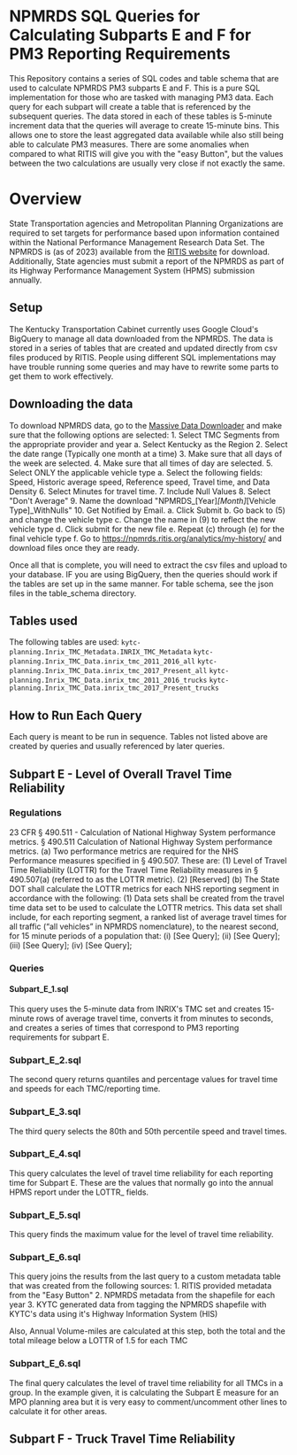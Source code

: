 # NPMRDS SQL Queries for Calculating Subparts E and F for PM3 Reporting Requirements

This Repository contains a series of SQL codes and table schema that are used to calculate NPMRDS PM3 subparts E and F. This is a pure SQL implementation for those who are tasked with managing PM3 data.  Each query for each subpart will create a table that is referenced by the subsequent queries.  The data stored in each of these tables is 5-minute increment data that the queries will average to create 15-minute bins.  This allows one to store the least aggregated data available while also still being able to calculate PM3 measures.  There are some anomalies when compared to what RITIS will give you with the "easy Button", but the values between the two calculations are usually very close if not exactly the same. 


# Overview 
State Transportation agencies and Metropolitan Planning Organizations are required to set targets for performance based upon information contained within the National Performance Management Research Data Set.  The NPMRDS is (as of 2023) available from the [RITIS website](https://npmrds.ritis.org/) for download.  Additionally, State agencies must submit a report of the NPMRDS as part of its Highway Performance Management System (HPMS) submission annually.  

## Setup
The Kentucky Transportation Cabinet currently uses Google Cloud's BigQuery to manage all data downloaded from the NPMRDS.  The data is stored in a series of tables that are created and updated directly from csv files produced by RITIS.  People using different SQL implementations may have trouble running some queries and may have to rewrite some parts to get them to work effectively.  

## Downloading the data
To download NPMRDS data, go to the [Massive Data Downloader](https://npmrds.ritis.org/analytics/download/) and make sure that the following options are selected:
	1. Select TMC Segments from the appropriate provider and year
	    a. Select Kentucky as the Region
	2. Select the date range (Typically one month at a time)
	3. Make sure that all days of the week are selected.
	4. Make sure that all times of day are selected.
	5. Select ONLY the applicable vehicle type
		a. Select the following fields: Speed, Historic average speed, Reference speed, Travel time, and Data Density
	6. Select Minutes for travel time.
	7. Include Null Values
	8. Select "Don't Average"
	9. Name the download "NPMRDS_[Year]_[Month]_[Vehicle Type]_WithNulls"
	10. Get Notified by Email.
	    a. Click Submit
	    b. Go back to (5) and change the vehicle type
	    c. Change the name in (9) to reflect the new vehicle type
	    d. Click submit for the new file
	    e. Repeat (c) through (e) for the final vehicle type
	    f. Go to https://npmrds.ritis.org/analytics/my-history/ and download files once they are ready.

Once all that is complete, you will need to extract the csv files and upload to your database.  IF you are using BigQuery, then the queries should work if the tables are set up in the same manner.  For table schema, see the json files in the table_schema directory.

## Tables used
The following tables are used:
    `kytc-planning.Inrix_TMC_Metadata.INRIX_TMC_Metadata`
    `kytc-planning.Inrix_TMC_Data.inrix_tmc_2011_2016_all`
    `kytc-planning.Inrix_TMC_Data.inrix_tmc_2017_Present_all`
    `kytc-planning.Inrix_TMC_Data.inrix_tmc_2011_2016_trucks`
    `kytc-planning.Inrix_TMC_Data.inrix_tmc_2017_Present_trucks`

## How to Run Each Query
Each query is meant to be run in sequence.  Tables not listed above are created by queries and usually referenced by later queries.


## Subpart E - Level of Overall Travel Time Reliability

### Regulations
23 CFR § 490.511 - Calculation of National Highway System performance metrics.
§ 490.511 Calculation of National Highway System performance metrics.
(a) Two performance metrics are required for the NHS Performance measures 
specified in § 490.507. These are:
    (1) Level of Travel Time Reliability (LOTTR) for the Travel Time Reliability 
    measures in § 490.507(a) (referred to as the LOTTR metric).
    (2) [Reserved]
(b) The State DOT shall calculate the LOTTR metrics for each NHS reporting segment in 
accordance with the following:
    (1) Data sets shall be created from the travel time data set to be used to 
    calculate the LOTTR metrics. This data set shall include, for each reporting segment, 
    a ranked list of average travel times for all traffic (“all vehicles” in NPMRDS 
    nomenclature), to the nearest second, for 15 minute periods of a population that:
        (i) [See Query];
        (ii) [See Query];
        (iii) [See Query];
        (iv) [See Query];

### Queries

#### Subpart_E_1.sql
This query uses the 5-minute data from INRIX's TMC set and creates 15-minute rows of average travel time, converts it from minutes to seconds, and creates a series of times that correspond to PM3 reporting requirements for subpart E.

### Subpart_E_2.sql
The second query returns quantiles and percentage values for travel time and speeds for each TMC/reporting time.

### Subpart_E_3.sql
The third query selects the 80th and 50th percentile speed and travel times.

### Subpart_E_4.sql
This query calculates the level of travel time reliability for each reporting time for Subpart E.  These are the values that normally go into the annual HPMS report under the LOTTR_ fields.

### Subpart_E_5.sql
This query finds the maximum value for the level of travel time reliability.

### Subpart_E_6.sql
This query joins the results from the last query to a custom metadata table that was created from the following sources:
    1. RITIS provided metadata from the "Easy Button"
    2. NPMRDS metadata from the shapefile for each year
    3. KYTC generated data from tagging the NPMRDS shapefile with KYTC's data using it's Highway Information System (HIS)

Also, Annual Volume-miles are calculated at this step, both the total and the total mileage below a LOTTR of 1.5 for each TMC

### Subpart_E_6.sql
The final query calculates the level of travel time reliability for all TMCs in a group.  In the example given, it is calculating the Subpart E measure for an MPO planning area but it is very easy to comment/uncomment other lines to calculate it for other areas.


## Subpart F - Truck Travel Time Reliability
